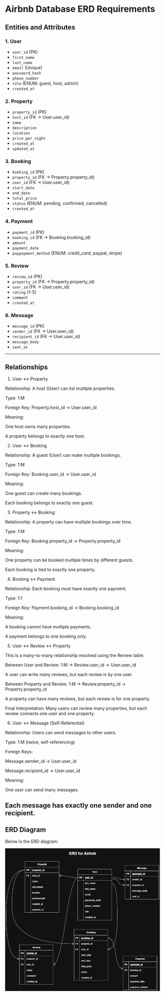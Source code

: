 # Airbnb Database ERD Requirements

## Entities and Attributes

### 1. User

- `user_id` (PK)
- `first_name`
- `last_name`
- `email` (Unique)
- `password_hash`
- `phone_number`
- `role` (ENUM: guest, host, admin)
- `created_at`

### 2. Property

- `property_id` (PK)
- `host_id` (FK → User.user_id)
- `name`
- `description`
- `location`
- `price_per_night`
- `created_at`
- `updated_at`

### 3. Booking

- `booking_id` (PK)
- `property_id` (FK → Property.property_id)
- `user_id` (FK → User.user_id)
- `start_date`
- `end_date`
- `total_price`
- `status` (ENUM: pending, confirmed, cancelled)
- `created_at`

### 4. Payment

- `payment_id` (PK)
- `booking_id` (FK → Booking.booking_id)
- `amount`
- `payment_date`
- `paypayment_method` (ENUM: credit_card, paypal, stripe)

### 5. Review

- `review_id` (PK)
- `property_id` (FK → Property.property_id)
- `user_id` (FK → User.user_id)
- `rating` (1-5)
- `comment`
- `created_at`

### 6. Message

- `message_id` (PK)
- `sender_id` (FK → User.user_id)
- `recipient_id` (FK → User.user_id)
- `message_body`
- `sent_at`

---

## Relationships

1. User ↔ Property

Relationship: A host (User) can list multiple properties.

Type: 1:M

Foreign Key: Property.host_id → User.user_id

Meaning:

One host owns many properties.

A property belongs to exactly one host.

2. User ↔ Booking

Relationship: A guest (User) can make multiple bookings.

Type: 1:M

Foreign Key: Booking.user_id → User.user_id

Meaning:

One guest can create many bookings.

Each booking belongs to exactly one guest.

3. Property ↔ Booking

Relationship: A property can have multiple bookings over time.

Type: 1:M

Foreign Key: Booking.property_id → Property.property_id

Meaning:

One property can be booked multiple times by different guests.

Each booking is tied to exactly one property.

4. Booking ↔ Payment

Relationship: Each booking must have exactly one payment.

Type: 1:1

Foreign Key: Payment.booking_id → Booking.booking_id

Meaning:

A booking cannot have multiple payments.

A payment belongs to one booking only.

5. User ↔ Review ↔ Property

This is a many-to-many relationship resolved using the Review table.

Between User and Review:
1:M → Review.user_id → User.user_id

A user can write many reviews, but each review is by one user.

Between Property and Review:
1:M → Review.property_id → Property.property_id

A property can have many reviews, but each review is for one property.

Final Interpretation:
Many users can review many properties, but each review connects one user and one property.

6. User ↔ Message (Self-Referential)

Relationship: Users can send messages to other users.

Type: 1:M (twice, self-referencing)

Foreign Keys:

Message.sender_id → User.user_id

Message.recipient_id → User.user_id

Meaning:

One user can send many messages.

Each message has exactly one sender and one recipient.
---

## ERD Diagram

Below is the ERD diagram:

![ERD](ERD_Airbnb.png)
